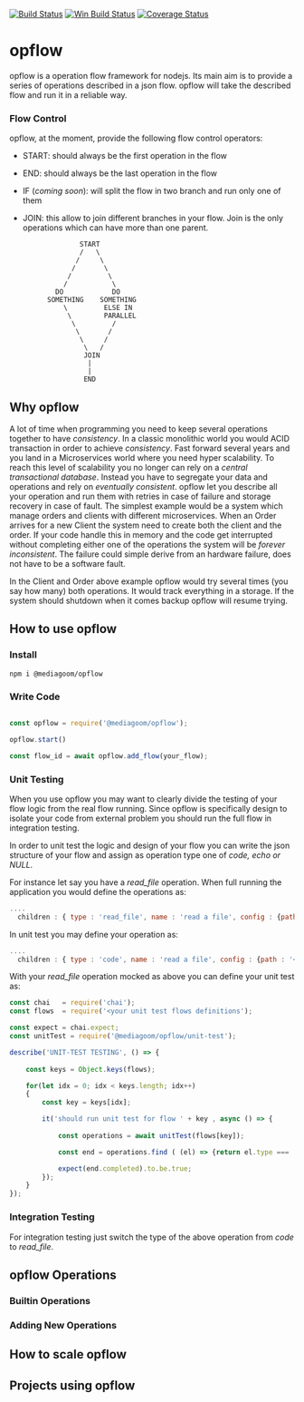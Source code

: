 ﻿[![Build Status](https://travis-ci.org/mediagoom/opflow.svg?branch=master)](https://travis-ci.org/mediagoom/opflow) [![Win Build Status](https://ci.appveyor.com/api/projects/status/github/mediagoom/opflow?branch=master&svg=true)](https://ci.appveyor.com/project/aseduto/opflow) [![Coverage Status](https://coveralls.io/repos/github/mediagoom/opflow/badge.svg?branch=master)](https://coveralls.io/github/mediagoom/opflow?branch=master)

# opflow

opflow is a operation flow framework for nodejs.
Its main aim is to provide a series of operations described in a json flow.
opflow will take the described flow and run it in a reliable way.

### Flow Control

opflow, at the moment, provide the following flow control operators:

- START: should always be the first operation in the flow
- END: should always be the last operation in the flow
- IF (*coming soon*): will split the flow in two branch and run only one of them
- JOIN: this allow to join different branches in your flow. Join is the only operations which can have more than one parent.

                    START
                    /   \
                   /     \
                  /       \
                 /         \
                /           \
              DO            DO
            SOMETHING    SOMETHING 
                \         ELSE IN 
                 \        PARALLEL
                  \         /
                   \       /
                    \     /
                     \   /
                     JOIN
                      |
                      |
                     END

## Why opflow

A lot of time when programming you need to keep several operations together to have *consistency*. In a classic monolithic world you would ACID transaction in order to achieve *consistency*.
Fast forward several years and you land in a Microservices world where you need hyper scalability. To reach this level of scalability you no longer can rely on a *central transactional database*. Instead you have to segregate your data and operations and rely on *eventually consistent*.
opflow let you describe all your operation and run them with retries in case of failure and storage recovery in case of fault.
The simplest example would be a system which manage orders and clients with different microservices. When an Order arrives for a new Client the system need to create both the client and the order. 
If your code handle this in memory and the code get interrupted without completing either one of the operations the system will be *forever inconsistent*. The failure could simple derive from an hardware failure, does not have to be a software fault.

In the Client and Order above example opflow would try several times (you say how many) both operations. It would track everything in a storage. If the system should shutdown when it comes backup opflow will resume trying.

## How to use opflow

### Install

```
npm i @mediagoom/opflow
```

### Write Code
```javascript

const opflow = require('@mediagoom/opflow');

opflow.start()

const flow_id = await opflow.add_flow(your_flow);


```

### Unit Testing
When you use opflow you may want to clearly divide the testing of your flow logic from the real flow running.
Since opflow is specifically design to isolate your code from external problem you should run the full flow in integration testing.

In order to unit test the logic and design of your flow you can write the json structure of your flow and assign as operation type one of *code, echo or NULL*.

For instance let say you have a *read_file* operation. When full running the application you would define the operations as:
```javascript
....
  children : { type : 'read_file', name : 'read a file', config : {path : '<file path to read>'}, children : ... }
```

In unit test you may define your operation as:
```javascript
....
  children : { type : 'code', name : 'read a file', config : {path : '<file path to read>', code : '"<the mock of your file content>"'} children : ... }
```

With your *read_file* operation mocked as above you can define your unit test as:

```javascript
const chai   = require('chai');
const flows  = require('<your unit test flows definitions');

const expect = chai.expect;
const unitTest = require('@mediagoom/opflow/unit-test');

describe('UNIT-TEST TESTING', () => {
    
    const keys = Object.keys(flows);

    for(let idx = 0; idx < keys.length; idx++)
    {
        const key = keys[idx];

        it('should run unit test for flow ' + key , async () => {
            
            const operations = await unitTest(flows[key]);

            const end = operations.find ( (el) => {return el.type === 'END';} );

            expect(end.completed).to.be.true;
        });
    }
});

```

### Integration Testing

For integration testing just switch the type of the above operation from *code* to *read_file*.

## opflow Operations

### Builtin Operations

### Adding New Operations

## How to scale opflow

## Projects using opflow







